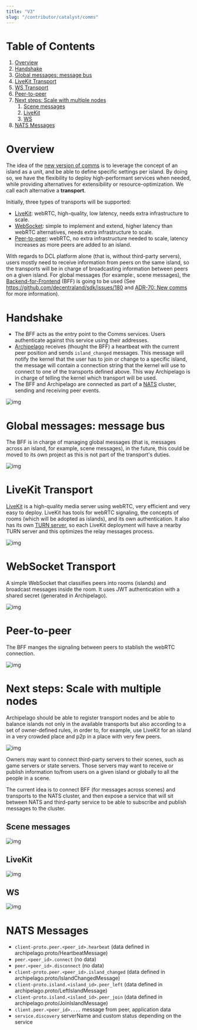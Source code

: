 ```yaml
---
title: "V3"
slug: "/contributor/catalyst/comms"
---
```


# Table of Contents

1.  [Overview](#orgb4e7580)
2.  [Handshake](#org6e5c509)
3.  [Global messages: message bus](#orgb951a93)
4.  [LiveKit Transport](#org2025567)
5.  [WS Transport](#orge29f5ae)
6.  [Peer-to-peer](#orgb5e0f03)
7.  [Next steps: Scale with multiple nodes](#orgc9aa269)
    1.  [Scene messages](#orgc13dab8)
    2.  [LiveKit](#org5fcae9b)
    3.  [WS](#org356245e)
8.  [NATS Messages](#orgc1b2379)


<a id="orgb4e7580"></a>

# Overview

The idea of the [new version of comms](https://github.com/decentraland/adr/blob/main/docs/ADR-70-new-comms.md) is to leverage the concept of an island as a unit, and be able to define specific settings per island. By doing so, we have the flexibility to deploy high-performant services when needed, while providing alternatives for extensibility or resource-optimization. We call each alternative a **transport**.

Initially, three types of transports will be supported:

-   [LiveKit](https://github.com/decentraland/comms3-livekit-transport): webRTC, high-quality, low latency, needs extra infrastructure to scale.
-   [WebSocket](https://github.com/decentraland/ws-room-service): simple to implement and extend, higher latency than webRTC alternatives, needs extra infrastructure to scale.
-   [Peer-to-peer](https://github.com/decentraland/explorer-bff): webRTC, no extra infrastructure needed to scale, latency increases as more peers are added to an island.

With regards to DCL platform alone (that is, without third-party servers), users mostly need to receive information from peers on the same island, so the transports will be in charge of broadcasting information between peers on a given island. For global messages (for example:, scene messages), the [Backend-for-Frontend](https://github.com/decentraland/explorer-bff) (BFF) is going to be used (See https://github.com/decentraland/sdk/issues/180 and [ADR-70: New comms](https://github.com/decentraland/adr/blob/main/docs/ADR-70-new-comms.md) for more information).


<a id="org6e5c509"></a>

# Handshake

-   The BFF acts as the entry point to the Comms services. Users authenticate against this service using their addresses.
-   [Archipelago](https://github.com/decentraland/archipelago-service) receives (thought the BFF) a heartbeat with the current peer position and sends `island_changed` messages. This message will notify the kernel that the user has to join or change to a specific island, the message will contain a connection string that the kernel will use to connect to one of the transports defined above. This way Archipelago is in charge of telling the kernel which transport will be used.
-   The BFF and Archipelago are connected as part of a [NATS](https://nats.io/) cluster, sending and receiving peer events.

![img](imgs/comms/comms-v3-overview.png)


<a id="orgb951a93"></a>

# Global messages: message bus

The BFF is in charge of managing global messages (that is, messages across an island, for example, scene messages), in the future, this could be moved to its own project as this is not part of the transport's duties.

![img](imgs/comms/comms-v3-global.png)


<a id="org2025567"></a>

# LiveKit Transport

[LiveKit](https://livekit.io/) is a high-quality media server using webRTC, very efficient and very easy to deploy. LiveKit has tools for webRTC signaling, the concepts of rooms (which will be adopted as islands), and its own authentication. It also has its own [TURN server](https://webrtc.org/getting-started/turn-server), so each LiveKit deployment will have a nearby TURN server and this optimizes the relay messages process.

![img](imgs/comms/comms-v3-livekit.png)


<a id="orge29f5ae"></a>

# WebSocket Transport

A simple WebSocket that classifies peers into rooms (islands) and broadcast messages inside the room. It uses JWT authentication with a shared secret (generated in Archipelago).

![img](imgs/comms/comms-v3-ws-room-service.png)


<a id="orgb5e0f03"></a>

# Peer-to-peer

The BFF manges the signaling between peers to stablish the webRTC connection. 

![img](imgs/comms/comms-v3-peer-to-peer.png)


<a id="orgc9aa269"></a>

# Next steps: Scale with multiple nodes

Archipelago should be able to register transport nodes and be able to balance islands not only in the available transports but also according to a set of owner-defined rules, in order to, for example, use LiveKit for an island in a very crowded place and p2p in a place with very few peers.

![img](imgs/comms/comms-v3-scale.png)

Owners may want to connect third-party servers to their scenes, such as game servers or state servers. Those servers may want to receive or publish information to/from users on a given island or globally to all the people in a scene.

The current idea is to connect BFF (for messages across scenes) and transports to the NATS cluster, and then expose a service that will sit between NATS and third-party service to be able to subscribe and publish messages to the cluster.


<a id="orgc13dab8"></a>

## Scene messages

![img](imgs/comms/comms-v3-third-party-server-bff.png)


<a id="org5fcae9b"></a>

## LiveKit

![img](imgs/comms/comms-v3-third-party-server-livekit.png)


<a id="org356245e"></a>

## WS

![img](imgs/comms/comms-v3-third-party-server-ws.png)


<a id="orgc1b2379"></a>

# NATS Messages

-   `client-proto.peer.<peer_id>.hearbeat` (data defined in archipelago.proto/HeartbeatMessage)
-   `peer.<peer_id>.connect` (no data)
-   `peer.<peer_id>.disconnect` (no data)
-   `client-proto.peer.<peer_id>.island_changed` (data defined in archipelago.proto/IslandChangedMessage)
-   `client-proto.island.<island_id>.peer_left` (data defined in archipelago.proto/LeftIslandMessage)
-   `client-proto.island.<island_id>.peer_join` (data defined in archipelago.proto/JoinIslandMessage)
-   `client.peer.<peer_id>....` message from peer, application data
-   `service.discovery` serverName and custom status depending on the service